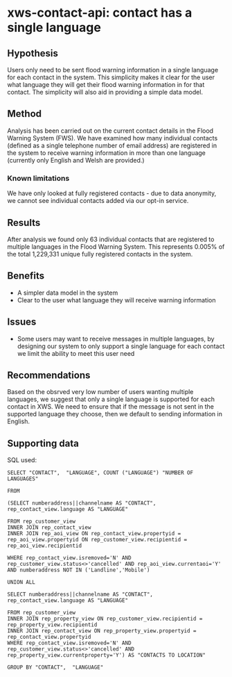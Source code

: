 # xws-contact-api: contact has a single language

## Hypothesis

Users only need to be sent flood warning information in a single language for each contact in the system. This simplicity makes it clear for the user what language they will get their flood warning information in for that contact. The simplicity will also aid in providing a simple data model. 

## Method

Analysis has been carried out on the current contact details in the Flood Warning System (FWS). We have examined how many individual contacts (defined as a single telephone number of email address) are registered in the system to receive warning information in more than one language (currently only English and Welsh are provided.) 

### Known limitations

We have only looked at fully registered contacts - due to data anonymity, we cannot see individual contacts added via our opt-in service. 

## Results

After analysis we found only 63 individual contacts that are registered to multiple languages in the Flood Warning System. This represents 0.005% of the total 1,229,331 unique fully registered contacts in the system.

## Benefits

* A simpler data model in the system
* Clear to the user what language they will receive warning information

## Issues

* Some users may want to receive messages in multiple languages, by designing our system to only support a single language for each contact we limit the ability to meet this user need

## Recommendations

Based on the obsrved very low number of users wanting multiple languages, we suggest that only a single language is supported for each contact in XWS. We need to ensure that if the message is not sent in the supported language they choose, then we default to sending information in English.

## Supporting data

SQL used:

~~~
SELECT "CONTACT",  "LANGUAGE", COUNT ("LANGUAGE") "NUMBER OF LANGUAGES"

FROM 

(SELECT numberaddress||channelname AS "CONTACT", rep_contact_view.language AS "LANGUAGE"

FROM rep_customer_view
INNER JOIN rep_contact_view
INNER JOIN rep_aoi_view ON rep_contact_view.propertyid = rep_aoi_view.propertyid ON rep_customer_view.recipientid = rep_aoi_view.recipientid

WHERE rep_contact_view.isremoved='N' AND rep_customer_view.status<>'cancelled' AND rep_aoi_view.currentaoi='Y'
AND numberaddress NOT IN ('Landline','Mobile')

UNION ALL

SELECT numberaddress||channelname AS "CONTACT", rep_contact_view.language AS "LANGUAGE"

FROM rep_customer_view
INNER JOIN rep_property_view ON rep_customer_view.recipientid = rep_property_view.recipientid
INNER JOIN rep_contact_view ON rep_property_view.propertyid = rep_contact_view.propertyid
WHERE rep_contact_view.isremoved='N' AND rep_customer_view.status<>'cancelled' AND rep_property_view.currentproperty='Y') AS "CONTACTS TO LOCATION"

GROUP BY "CONTACT",  "LANGUAGE"
~~~
